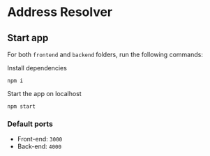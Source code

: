 # Address Resolver

## Start app

For both `frontend` and `backend` folders, run the following commands:

Install dependencies

```
npm i
```

Start the app on localhost

```
npm start
```

### Default ports

- Front-end: `3000`
- Back-end: `4000`
